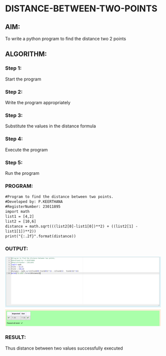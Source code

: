# DISTANCE-BETWEEN-TWO-POINTS

## AIM:
To write a python program to find the distance two 2 points
## ALGORITHM:
### Step 1: 
Start the program
### Step 2: 
Write the program appropriately
### Step 3: 
Substitute the values in the distance formula
### Step 4: 
Execute the program
### Step 5:
Run the program
### PROGRAM:
  ```
  #Program to find the distance between two points.
#Developed by: P.KEERTHANA
#RegisterNumber: 23011895
import math
list1 = [4,2]
list2 = [10,6]
distance = math.sqrt(((list2[0]-list1[0])**2) + ((list2[1] - list1[1])**2))
print("{:.2f}".format(distance))
```


### OUTPUT:
![](distance.png)

### RESULT:
Thus distance between two values successfully executed
